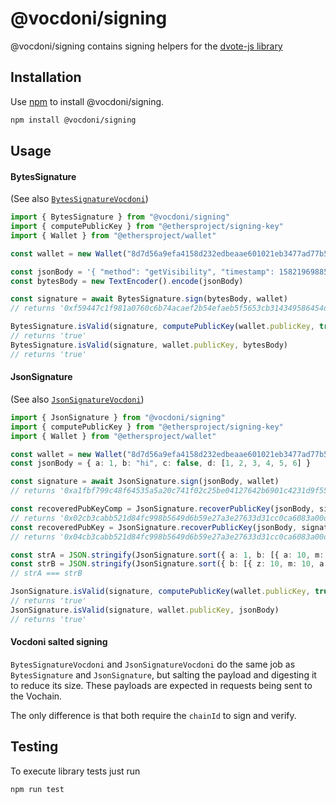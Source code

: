 # @vocdoni/signing

@vocdoni/signing contains signing helpers for the [dvote-js library](https://github.com/vocdoni/dvote-js/)

## Installation

Use [npm](https://www.npmjs.com/) to install @vocdoni/signing.

```bash
npm install @vocdoni/signing
```

## Usage

#### BytesSignature

(See also [`BytesSignatureVocdoni`](#vocdoni-salted-signing))

```ts
import { BytesSignature } from "@vocdoni/signing"
import { computePublicKey } from "@ethersproject/signing-key"
import { Wallet } from "@ethersproject/wallet"

const wallet = new Wallet("8d7d56a9efa4158d232edbeaae601021eb3477ad77b5f3c720601fd74e8e04bb")

const jsonBody = '{ "method": "getVisibility", "timestamp": 1582196988554 }'
const bytesBody = new TextEncoder().encode(jsonBody)

const signature = await BytesSignature.sign(bytesBody, wallet)
// returns '0xf59447c1f981a0760c6b74acaef2b54efaeb5f5653cb314349586454ded27d305542b90011eaa3c03e1c66ba3149fe9e17a4c3bcffd4e339e8e1dc5af34a5a941b'

BytesSignature.isValid(signature, computePublicKey(wallet.publicKey, true), bytesBody)
// returns 'true'
BytesSignature.isValid(signature, wallet.publicKey, bytesBody)
// returns 'true'
```

#### JsonSignature

(See also [`JsonSignatureVocdoni`](#vocdoni-salted-signing))

```ts
import { JsonSignature } from "@vocdoni/signing"
import { computePublicKey } from "@ethersproject/signing-key"
import { Wallet } from "@ethersproject/wallet"

const wallet = new Wallet("8d7d56a9efa4158d232edbeaae601021eb3477ad77b5f3c720601fd74e8e04bb")
const jsonBody = { a: 1, b: "hi", c: false, d: [1, 2, 3, 4, 5, 6] }

const signature = await JsonSignature.sign(jsonBody, wallet)
// returns '0xa1fbf799c48f64535a5a20c741f02c25be04127642b6901c4231d9f55d5b6e860fbb0b16d5a9ec6fa029d8b86993d653e0e8573b32a3a19f37945467e7024a231c'

const recoveredPubKeyComp = JsonSignature.recoverPublicKey(jsonBody, signature)
// returns '0x02cb3cabb521d84fc998b5649d6b59e27a3e27633d31cc0ca6083a00d68833d5ca'
const recoveredPubKey = JsonSignature.recoverPublicKey(jsonBody, signature, true)
// returns '0x04cb3cabb521d84fc998b5649d6b59e27a3e27633d31cc0ca6083a00d68833d5caeaeb67fbce49e44f089a28f46a4d815abd51bc5fc122065518ea4adb199ba780'

const strA = JSON.stringify(JsonSignature.sort({ a: 1, b: [{ a: 10, m: 10, z: 10 }, { b: 11, n: 11, y: 11 }, 4, 5] }))
const strB = JSON.stringify(JsonSignature.sort({ b: [{ z: 10, m: 10, a: 10 }, { y: 11, n: 11, b: 11 }, 4, 5], a: 1 }))
// strA === strB

JsonSignature.isValid(signature, computePublicKey(wallet.publicKey, true), jsonBody)
// returns 'true'
JsonSignature.isValid(signature, wallet.publicKey, jsonBody)
// returns 'true'
```

#### Vocdoni salted signing

`BytesSignatureVocdoni` and `JsonSignatureVocdoni` do the same job as `BytesSignature` and `JsonSignature`, but salting the payload and digesting it to reduce its size. These payloads are expected in requests being sent to the Vochain.

The only difference is that both require the `chainId` to sign and verify.

## Testing

To execute library tests just run

```bash
npm run test
```
